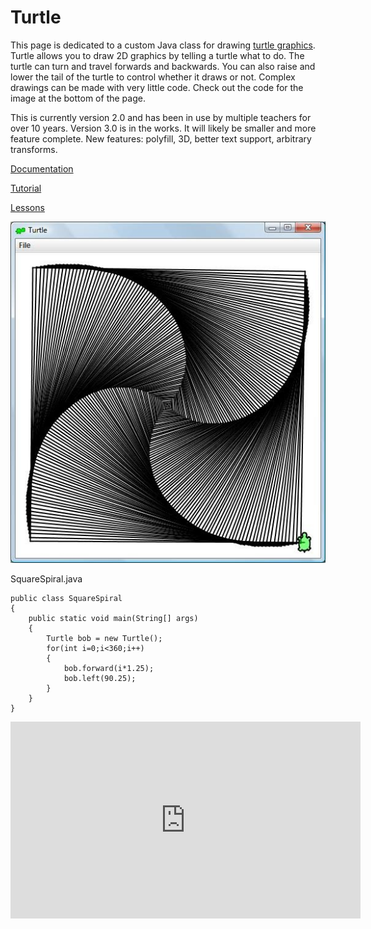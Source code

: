 # Turtle
This page is dedicated to a custom Java class for drawing [turtle graphics](https://en.wikipedia.org/wiki/Turtle_graphics).  Turtle allows you to draw 2D graphics by telling a turtle what to do.  The turtle can turn and travel forwards and backwards.  You can also raise and lower the tail of the turtle to control whether it draws or not.  Complex drawings can be made with very little code.  Check out the code for the image at the bottom of the page.  

This is currently version 2.0 and has been in use by multiple teachers for over 10 years.  Version 3.0 is in the works.  It will likely be smaller and more feature complete.  New features: polyfill, 3D, better text support, arbitrary transforms.

[Documentation](https://sites.google.com/a/asmsa.org/java-turtle/turtle-documentation-api)

[Tutorial](https://en.wikipedia.org/wiki/Turtle_graphics)

[Lessons](https://sites.google.com/a/asmsa.org/java-turtle/tutorial)

![Square Spiral](squareSpiral.jpg)

SquareSpiral.java
```
public class SquareSpiral
{
    public static void main(String[] args) 
    {
        Turtle bob = new Turtle();
        for(int i=0;i<360;i++)
        {
            bob.forward(i*1.25);
            bob.left(90.25);
        }
    }
}
```

<iframe width="560" height="315" src="https://www.youtube.com/embed/Q84fbxt48OI" title="YouTube video player" frameborder="0" allow="accelerometer; autoplay; clipboard-write; encrypted-media; gyroscope; picture-in-picture" allowfullscreen></iframe>
